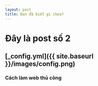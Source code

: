 ```yaml
---
layout: post
title: Bạn đã biết gì chưa?
---
```


# Đây là post số 2



## [_config.yml]({{ site.baseurl }}/images/config.png)

### Cách làm web thủ công
